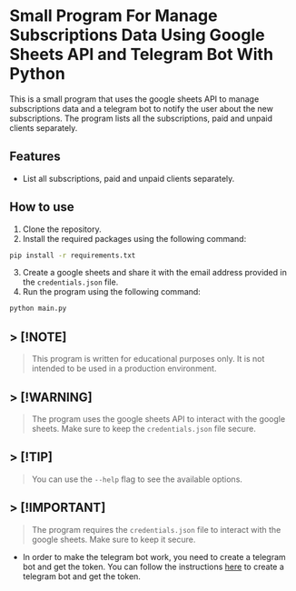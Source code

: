 # Small Program For Manage Subscriptions Data Using Google Sheets API and Telegram Bot With Python

This is a small program that uses the google sheets API to manage subscriptions data and a telegram bot to notify the user about the new subscriptions. The program lists all the subscriptions, paid and unpaid clients separately.

## Features
- List all subscriptions, paid and unpaid clients separately.

## How to use
1. Clone the repository.
2. Install the required packages using the following command:
```bash
pip install -r requirements.txt
```

3. Create a google sheets and share it with the email address provided in the `credentials.json` file.
4. Run the program using the following command:
```bash
python main.py
```

## > [!NOTE]
> This program is written for educational purposes only. It is not intended to be used in a production environment.

## > [!WARNING]
> The program uses the google sheets API to interact with the google sheets. Make sure to keep the `credentials.json` file secure.

## > [!TIP]
> You can use the `--help` flag to see the available options.

## > [!IMPORTANT]
> The program requires the `credentials.json` file to interact with the google sheets. Make sure to keep it secure.
- In order to make the telegram bot work, you need to create a telegram bot and get the token. You can follow the instructions [here](https://core.telegram.org/bots#6-botfather) to create a telegram bot and get the token.

